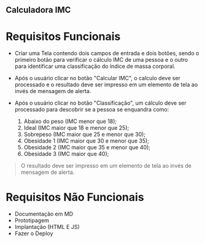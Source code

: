 ## Calculadora IMC

# Requisitos Funcionais
* Criar uma Tela contendo dois campos de entrada e dois botões, sendo o primeiro botão para verificar o cálculo IMC de uma pessoa e o outro para identificar uma classificação do índice de massa corporal.

* Após o usuário clicar no botão "Calcular IMC", o calculo deve ser processado e o resultado deve ser impresso em um elemento de tela ao invés de mensagem de alerta.

* Após o usuário clicar no botão "Classificação", um cálculo deve ser processado para descobrir se a pessoa se enquandra como:

  1. Abaixo do peso (IMC menor que 18);
  2. Ideal (IMC maior que 18 e menor que 25);
  3. Sobrepeso (IMC maior que 25 e menor que 30);
  4. Obesidade 1 (IMC maior que 30 e menor que 35);
  5. Obesidade 2 (IMC maior que 35 e menor que 40);
  6. Obesidade 3 (IMC maior que 40);

> O resultado deve ser impresso em um elemento de tela ao invés de mensagem de alerta.

# Requisitos Não Funcionais
* Documentação em MD
* Prototipagem
* Implantação (HTML E JS)
* Fazer o Deploy
